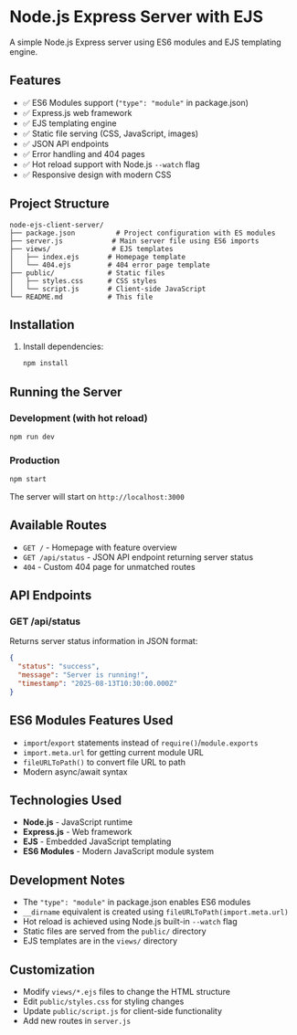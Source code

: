 # Node.js Express Server with EJS

A simple Node.js Express server using ES6 modules and EJS templating engine.

## Features

- ✅ ES6 Modules support (`"type": "module"` in package.json)
- ✅ Express.js web framework
- ✅ EJS templating engine
- ✅ Static file serving (CSS, JavaScript, images)
- ✅ JSON API endpoints
- ✅ Error handling and 404 pages
- ✅ Hot reload support with Node.js `--watch` flag
- ✅ Responsive design with modern CSS

## Project Structure

```
node-ejs-client-server/
├── package.json          # Project configuration with ES modules
├── server.js            # Main server file using ES6 imports
├── views/               # EJS templates
│   ├── index.ejs       # Homepage template
│   └── 404.ejs         # 404 error page template
├── public/             # Static files
│   ├── styles.css      # CSS styles
│   └── script.js       # Client-side JavaScript
└── README.md           # This file
```

## Installation

1. Install dependencies:
   ```bash
   npm install
   ```

## Running the Server

### Development (with hot reload)

```bash
npm run dev
```

### Production

```bash
npm start
```

The server will start on `http://localhost:3000`

## Available Routes

- `GET /` - Homepage with feature overview
- `GET /api/status` - JSON API endpoint returning server status
- `404` - Custom 404 page for unmatched routes

## API Endpoints

### GET /api/status

Returns server status information in JSON format:

```json
{
  "status": "success",
  "message": "Server is running!",
  "timestamp": "2025-08-13T10:30:00.000Z"
}
```

## ES6 Modules Features Used

- `import`/`export` statements instead of `require()`/`module.exports`
- `import.meta.url` for getting current module URL
- `fileURLToPath()` to convert file URL to path
- Modern async/await syntax

## Technologies Used

- **Node.js** - JavaScript runtime
- **Express.js** - Web framework
- **EJS** - Embedded JavaScript templating
- **ES6 Modules** - Modern JavaScript module system

## Development Notes

- The `"type": "module"` in package.json enables ES6 modules
- `__dirname` equivalent is created using `fileURLToPath(import.meta.url)`
- Hot reload is achieved using Node.js built-in `--watch` flag
- Static files are served from the `public/` directory
- EJS templates are in the `views/` directory

## Customization

- Modify `views/*.ejs` files to change the HTML structure
- Edit `public/styles.css` for styling changes
- Update `public/script.js` for client-side functionality
- Add new routes in `server.js`
